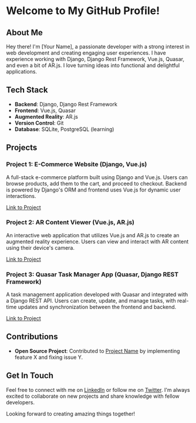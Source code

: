# Welcome to My GitHub Profile!

## About Me

Hey there! I'm [Your Name], a passionate developer with a strong interest in web development and creating engaging user experiences. I have experience working with Django, Django Rest Framework, Vue.js, Quasar, and even a bit of AR.js. I love turning ideas into functional and delightful applications.

## Tech Stack

- **Backend**: Django, Django Rest Framework
- **Frontend**: Vue.js, Quasar
- **Augmented Reality**: AR.js
- **Version Control**: Git
- **Database**: SQLite, PostgreSQL (learning)

## Projects

### Project 1: E-Commerce Website (Django, Vue.js)

A full-stack e-commerce platform built using Django and Vue.js. Users can browse products, add them to the cart, and proceed to checkout. Backend is powered by Django's ORM and frontend uses Vue.js for dynamic user interactions.

[Link to Project](https://github.com/yourusername/e-commerce-project)

### Project 2: AR Content Viewer (Vue.js, AR.js)

An interactive web application that utilizes Vue.js and AR.js to create an augmented reality experience. Users can view and interact with AR content using their device's camera.

[Link to Project](https://github.com/yourusername/ar-content-viewer)

### Project 3: Quasar Task Manager App (Quasar, Django REST Framework)

A task management application developed with Quasar and integrated with a Django REST API. Users can create, update, and manage tasks, with real-time updates and synchronization between the frontend and backend.

[Link to Project](https://github.com/yourusername/quasar-task-manager)

## Contributions

- **Open Source Project**: Contributed to [Project Name](https://github.com/opensourceproject) by implementing feature X and fixing issue Y.

## Get In Touch

Feel free to connect with me on [LinkedIn](https://www.linkedin.com/in/yourusername) or follow me on [Twitter](https://twitter.com/yourusername). I'm always excited to collaborate on new projects and share knowledge with fellow developers.

Looking forward to creating amazing things together!

